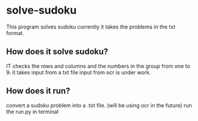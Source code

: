 # solve-sudoku
This program solves sudoku
currently it takes the problems in the txt format.

## How does it solve sudoku?
IT checks the rows and columns and the numbers in the group from one to 9.
it takes input from a txt file input from ocr is under work.

## How does it run?
convert a sudoku problem into a .txt file.  (will be using ocr in the future)
run the run.py in terminal

